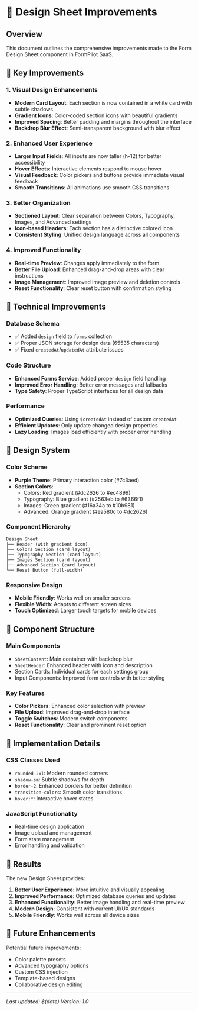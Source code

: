 # 🎨 Design Sheet Improvements

## Overview

This document outlines the comprehensive improvements made to the Form Design Sheet component in FormPilot SaaS.

## 🚀 Key Improvements

### 1. **Visual Design Enhancements**

- **Modern Card Layout**: Each section is now contained in a white card with subtle shadows
- **Gradient Icons**: Color-coded section icons with beautiful gradients
- **Improved Spacing**: Better padding and margins throughout the interface
- **Backdrop Blur Effect**: Semi-transparent background with blur effect

### 2. **Enhanced User Experience**

- **Larger Input Fields**: All inputs are now taller (h-12) for better accessibility
- **Hover Effects**: Interactive elements respond to mouse hover
- **Visual Feedback**: Color pickers and buttons provide immediate visual feedback
- **Smooth Transitions**: All animations use smooth CSS transitions

### 3. **Better Organization**

- **Sectioned Layout**: Clear separation between Colors, Typography, Images, and Advanced settings
- **Icon-based Headers**: Each section has a distinctive colored icon
- **Consistent Styling**: Unified design language across all components

### 4. **Improved Functionality**

- **Real-time Preview**: Changes apply immediately to the form
- **Better File Upload**: Enhanced drag-and-drop areas with clear instructions
- **Image Management**: Improved image preview and deletion controls
- **Reset Functionality**: Clear reset button with confirmation styling

## 🎯 Technical Improvements

### Database Schema

- ✅ Added `design` field to `forms` collection
- ✅ Proper JSON storage for design data (65535 characters)
- ✅ Fixed `createdAt`/`updatedAt` attribute issues

### Code Structure

- **Enhanced Forms Service**: Added proper `design` field handling
- **Improved Error Handling**: Better error messages and fallbacks
- **Type Safety**: Proper TypeScript interfaces for all design data

### Performance

- **Optimized Queries**: Using `$createdAt` instead of custom `createdAt`
- **Efficient Updates**: Only update changed design properties
- **Lazy Loading**: Images load efficiently with proper error handling

## 🎨 Design System

### Color Scheme

- **Purple Theme**: Primary interaction color (#7c3aed)
- **Section Colors**:
  - Colors: Red gradient (#dc2626 to #ec4899)
  - Typography: Blue gradient (#2563eb to #6366f1)
  - Images: Green gradient (#16a34a to #10b981)
  - Advanced: Orange gradient (#ea580c to #dc2626)

### Component Hierarchy

```
Design Sheet
├── Header (with gradient icon)
├── Colors Section (card layout)
├── Typography Section (card layout)
├── Images Section (card layout)
├── Advanced Section (card layout)
└── Reset Button (full-width)
```

### Responsive Design

- **Mobile Friendly**: Works well on smaller screens
- **Flexible Width**: Adapts to different screen sizes
- **Touch Optimized**: Larger touch targets for mobile devices

## 📱 Component Structure

### Main Components

- `SheetContent`: Main container with backdrop blur
- `SheetHeader`: Enhanced header with icon and description
- Section Cards: Individual cards for each settings group
- Input Components: Improved form controls with better styling

### Key Features

- **Color Pickers**: Enhanced color selection with preview
- **File Upload**: Improved drag-and-drop interface
- **Toggle Switches**: Modern switch components
- **Reset Functionality**: Clear and prominent reset option

## 🔧 Implementation Details

### CSS Classes Used

- `rounded-2xl`: Modern rounded corners
- `shadow-sm`: Subtle shadows for depth
- `border-2`: Enhanced borders for better definition
- `transition-colors`: Smooth color transitions
- `hover:*`: Interactive hover states

### JavaScript Functionality

- Real-time design application
- Image upload and management
- Form state management
- Error handling and validation

## 🎉 Results

The new Design Sheet provides:

1. **Better User Experience**: More intuitive and visually appealing
2. **Improved Performance**: Optimized database queries and updates
3. **Enhanced Functionality**: Better image handling and real-time preview
4. **Modern Design**: Consistent with current UI/UX standards
5. **Mobile Friendly**: Works well across all device sizes

## 🚀 Future Enhancements

Potential future improvements:

- Color palette presets
- Advanced typography options
- Custom CSS injection
- Template-based designs
- Collaborative design editing

---

_Last updated: $(date)_
_Version: 1.0_
